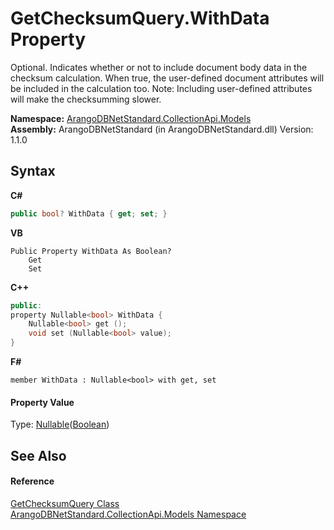 # GetChecksumQuery.WithData Property 
 

Optional. Indicates whether or not to include document body data in the checksum calculation. When true, the user-defined document attributes will be included in the calculation too. Note: Including user-defined attributes will make the checksumming slower.

**Namespace:**&nbsp;<a href="eddef630-2e74-9b99-ee5b-91305adea48b">ArangoDBNetStandard.CollectionApi.Models</a><br />**Assembly:**&nbsp;ArangoDBNetStandard (in ArangoDBNetStandard.dll) Version: 1.1.0

## Syntax

**C#**<br />
``` C#
public bool? WithData { get; set; }
```

**VB**<br />
``` VB
Public Property WithData As Boolean?
	Get
	Set
```

**C++**<br />
``` C++
public:
property Nullable<bool> WithData {
	Nullable<bool> get ();
	void set (Nullable<bool> value);
}
```

**F#**<br />
``` F#
member WithData : Nullable<bool> with get, set

```


#### Property Value
Type: <a href="https://docs.microsoft.com/dotnet/api/system.nullable-1" target="_blank" rel="noopener noreferrer">Nullable</a>(<a href="https://docs.microsoft.com/dotnet/api/system.boolean" target="_blank" rel="noopener noreferrer">Boolean</a>)

## See Also


#### Reference
<a href="f3b24370-c2b8-49bf-95e4-b6d536707a9f">GetChecksumQuery Class</a><br /><a href="eddef630-2e74-9b99-ee5b-91305adea48b">ArangoDBNetStandard.CollectionApi.Models Namespace</a><br />